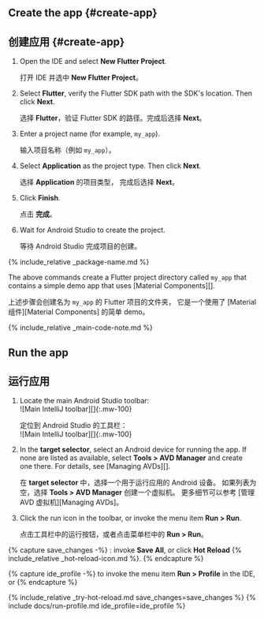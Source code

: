 <div class="tab-pane" id="androidstudio" role="tabpanel" aria-labelledby="androidstudio-tab" markdown="1">

## Create the app {#create-app}

## 创建应用 {#create-app}

1. Open the IDE and select **New Flutter Project**.

   打开 IDE 并选中 **New Flutter Project**。

2. Select **Flutter**, verify the Flutter SDK path with the SDK's location.
   Then click **Next**.

   选择 **Flutter**，验证 Flutter SDK 的路径。完成后选择 **Next**。

3. Enter a project name (for example, `my_app`).

   输入项目名称（例如 `my_app`）。

4. Select **Application** as the project type.
   Then click **Next**.

   选择 **Application** 的项目类型，
   完成后选择 **Next**。

5. Click **Finish**.

   点击 **完成**。

6. Wait for Android Studio to create the project.

   等待 Android Studio 完成项目的创建。

{% include_relative _package-name.md  %}

The above commands create a Flutter project directory
called `my_app` that contains a simple demo app that
uses [Material Components][].

上述步骤会创建名为 `my_app` 的 Flutter 项目的文件夹，
它是一个使用了 [Material 组件][Material Components] 的简单 demo。

{% include_relative _main-code-note.md  %}

## Run the app

## 运行应用

 1. Locate the main Android Studio toolbar:<br>
    ![Main IntelliJ toolbar][]{:.mw-100}

    定位到 Android Studio 的工具栏：<br>
    ![Main IntelliJ toolbar][]{:.mw-100}

 1. In the **target selector**, select an Android device for running the app.
    If none are listed as available,
    select **Tools > AVD Manager** and create one there.
    For details, see [Managing AVDs][].

    在 **target selector** 中，选择一个用于运行应用的 Android 设备。
    如果列表为空，选择 **Tools > AVD Manager** 创建一个虚拟机。
    更多细节可以参考 [管理 AVD 虚拟机][Managing AVDs]。

 1. Click the run icon in the toolbar, or invoke the menu item **Run > Run**.

    点击工具栏中的运行按钮，或者点击菜单栏中的 **Run > Run**。

{% capture save_changes -%}
  : invoke **Save All**, or click **Hot Reload**
  {% include_relative _hot-reload-icon.md %}.
{% endcapture %}

{% capture ide_profile -%}
  to invoke the menu item **Run > Profile** in the IDE, or
{% endcapture %}

{% include_relative _try-hot-reload.md save_changes=save_changes %}
{% include docs/run-profile.md ide_profile=ide_profile %}

[trusted your computer]: {{site.url}}/get-started/install/macos#trust
</div>

